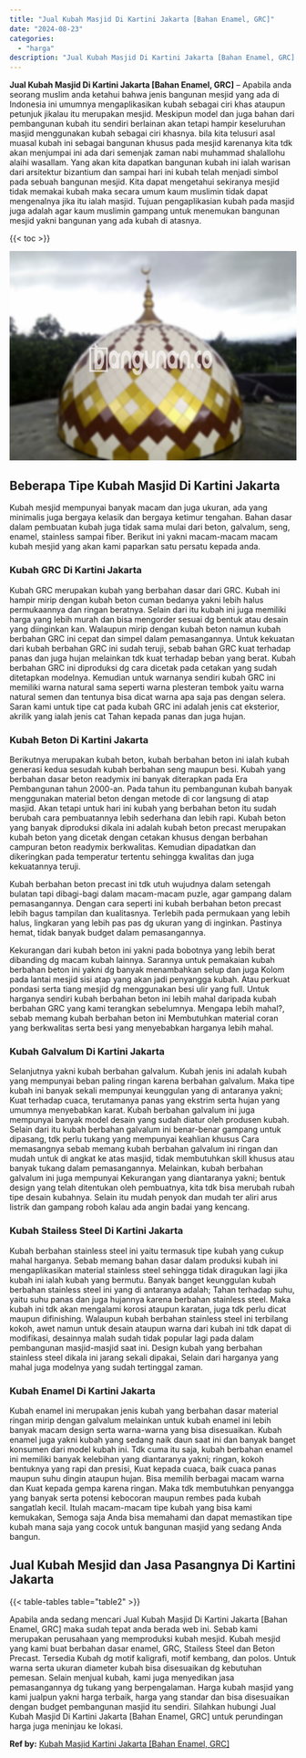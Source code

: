 ```yaml
---
title: "Jual Kubah Masjid Di Kartini Jakarta [Bahan Enamel, GRC]"
date: "2024-08-23"
categories: 
  - "harga"
description: "Jual Kubah Masjid Di Kartini Jakarta [Bahan Enamel, GRC]. Apabila anda sedang mencari Jual Kubah Masjid Di Kartini Jakarta [Bahan Enamel, GRC] maka sudah t..."
---
```


**Jual Kubah Masjid Di Kartini Jakarta \[Bahan Enamel, GRC\]** – Apabila anda seorang muslim anda ketahui bahwa jenis bangunan mesjid yang ada di Indonesia ini umumnya mengaplikasikan kubah sebagai ciri khas ataupun petunjuk jikalau itu merupakan mesjid. Meskipun model dan juga bahan dari pembangunan kubah itu sendiri berlainan akan tetapi hampir keseluruhan masjid menggunakan kubah sebagai ciri khasnya. bila kita telusuri asal muasal kubah ini sebagai bangunan khusus pada mesjid karenanya kita tdk akan menjumpai ini ada dari semenjak zaman nabi muhammad shalallohu alaihi wasallam. Yang akan kita dapatkan bangunan kubah ini ialah warisan dari arsitektur bizantium dan sampai hari ini kubah telah menjadi simbol pada sebuah bangunan mesjid. Kita dapat mengetahui sekiranya mesjid tidak memakai kubah maka secara umum kaum muslimin tidak dapat mengenalnya jika itu ialah masjid. Tujuan pengaplikasian kubah pada masjid juga adalah agar kaum muslimin gampang untuk menemukan bangunan mesjid yakni bangunan yang ada kubah di atasnya.

{{< toc >}}

![Jual Kubah Masjid Di Kartini Jakarta [Bahan Enamel, GRC]](/images/jual-kubah-masjid-34.png)

## Beberapa Tipe Kubah Masjid Di Kartini Jakarta

Kubah mesjid mempunyai banyak macam dan juga ukuran, ada yang minimalis juga bergaya kelasik dan bergaya ketimur tengahan. Bahan dasar dalam pembuatan kubah juga tidak sama mulai dari beton, galvalum, seng, enamel, stainless sampai fiber. Berikut ini yakni macam-macam macam kubah mesjid yang akan kami paparkan satu persatu kepada anda.

### Kubah GRC Di Kartini Jakarta

Kubah GRC merupakan kubah yang berbahan dasar dari GRC. Kubah ini hampir mirip dengan kubah beton cuman bedanya yakni lebih halus permukaannya dan ringan beratnya. Selain dari itu kubah ini juga memiliki harga yang lebih murah dan bisa mengorder sesuai dg bentuk atau desain yang diinginkan kan. Walaupun mirip dengan kubah beton namun kubah berbahan GRC ini cepat dan simpel dalam pemasangannya. Untuk kekuatan dari kubah berbahan GRC ini sudah teruji, sebab bahan GRC kuat terhadap panas dan juga hujan melainkan tdk kuat terhadap beban yang berat. Kubah berbahan GRC ini diproduksi dg cara dicetak pada cetakan yang sudah ditetapkan modelnya. Kemudian untuk warnanya sendiri kubah GRC ini memiliki warna natural sama seperti warna plesteran tembok yaitu warna natural semen dan tentunya bisa dicat warna apa saja pas dengan selera. Saran kami untuk tipe cat pada kubah GRC ini adalah jenis cat eksterior, akrilik yang ialah jenis cat Tahan kepada panas dan juga hujan.

### Kubah Beton Di Kartini Jakarta

Berikutnya merupakan kubah beton, kubah berbahan beton ini ialah kubah generasi kedua sesudah kubah berbahan seng maupun besi. Kubah yang berbahan dasar beton readymix ini banyak diterapkan pada Era Pembangunan tahun 2000-an. Pada tahun itu pembangunan kubah banyak menggunakan material beton dengan metode di cor langsung di atap masjid. Akan tetapi untuk hari ini kubah yang berbahan beton itu sudah berubah cara pembuatannya lebih sederhana dan lebih rapi. Kubah beton yang banyak diproduksi dikala ini adalah kubah beton precast merupakan kubah beton yang dicetak dengan cetakan khusus dengan berbahan campuran beton readymix berkwalitas. Kemudian dipadatkan dan dikeringkan pada temperatur tertentu sehingga kwalitas dan juga kekuatannya teruji.

Kubah berbahan beton precast ini tdk utuh wujudnya dalam setengah bulatan tapi dibagi-bagi dalam macam-macam puzle, agar gampang dalam pemasangannya. Dengan cara seperti ini kubah berbahan beton precast lebih bagus tampilan dan kualitasnya. Terlebih pada permukaan yang lebih halus, lingkaran yang lebih pas pas dg ukuran yang di inginkan. Pastinya hemat, tidak banyak budget dalam pemasangannya.

Kekurangan dari kubah beton ini yakni pada bobotnya yang lebih berat dibanding dg macam kubah lainnya. Sarannya untuk pemakaian kubah berbahan beton ini yakni dg banyak menambahkan selup dan juga Kolom pada lantai mesjid sisi atap yang akan jadi penyangga kubah. Atau perkuat pondasi serta tiang mesjid dg menggunakan besi ulir yang full. Untuk harganya sendiri kubah berbahan beton ini lebih mahal daripada kubah berbahan GRC yang kami terangkan sebelumnya. Mengapa lebih mahal?, sebab memang kubah berbahan beton ini Membutuhkan material coran yang berkwalitas serta besi yang menyebabkan harganya lebih mahal.

### Kubah Galvalum Di Kartini Jakarta

Selanjutnya yakni kubah berbahan galvalum. Kubah jenis ini adalah kubah yang mempunyai beban paling ringan karena berbahan galvalum. Maka tipe kubah ini banyak sekali mempunyai keunggulan yang di antaranya yakni; Kuat terhadap cuaca, terutamanya panas yang ekstrim serta hujan yang umumnya menyebabkan karat. Kubah berbahan galvalum ini juga mempunyai banyak model desain yang sudah diatur oleh produsen kubah. Selain dari itu kubah berbahan galvalum ini benar-benar gampang untuk dipasang, tdk perlu tukang yang mempunyai keahlian khusus Cara memasangnya sebab memang kubah berbahan galvalum ini ringan dan mudah untuk di angkat ke atas masjid, tidak membutuhkan skill khusus atau banyak tukang dalam pemasangannya. Melainkan, kubah berbahan galvalum ini juga mempunyai Kekurangan yang diantaranya yakni; bentuk design yang telah ditentukan oleh pembuatnya, kita tdk bisa merubah rubah tipe desain kubahnya. Selain itu mudah penyok dan mudah ter aliri arus listrik dan gampang roboh kalau ada angin badai yang kencang.

### Kubah Stailess Steel Di Kartini Jakarta

Kubah berbahan stainless steel ini yaitu termasuk tipe kubah yang cukup mahal harganya. Sebab memang bahan dasar dalam produksi kubah ini mengaplikasikan material stainless steel sehingga tidak diragukan lagi jika kubah ini ialah kubah yang bermutu. Banyak banget keunggulan kubah berbahan stainless steel ini yang di antaranya adalah; Tahan terhadap suhu, yaitu suhu panas dan juga hujannya karena berbahan stainless steel. Maka kubah ini tdk akan mengalami korosi ataupun karatan, juga tdk perlu dicat maupun difinishing. Walaupun kubah berbahan stainless steel ini terbilang kokoh, awet namun untuk desain ataupun warna dari kubah ini tdk dapat di modifikasi, desainnya malah sudah tidak popular lagi pada dalam pembangunan masjid-masjid saat ini. Design kubah yang berbahan stainless steel dikala ini jarang sekali dipakai, Selain dari harganya yang mahal juga modelnya yang sudah tertinggal zaman.

### Kubah Enamel Di Kartini Jakarta

Kubah enamel ini merupakan jenis kubah yang berbahan dasar material ringan mirip dengan galvalum melainkan untuk kubah enamel ini lebih banyak macam design serta warna-warna yang bisa disesuaikan. Kubah enamel juga yakni kubah yang sedang naik daun saat ini dan banyak banget konsumen dari model kubah ini. Tdk cuma itu saja, kubah berbahan enamel ini memiliki banyak kelebihan yang diantaranya yakni; ringan, kokoh bentuknya yang rapi dan presisi, Kuat kepada cuaca, baik cuaca panas maupun suhu dingin ataupun hujan. Bisa memilih berbagai macam warna dan Kuat kepada gempa karena ringan. Maka tdk membutuhkan penyangga yang banyak serta potensi kebocoran maupun rembes pada kubah sangatlah kecil. Itulah macam-macam tipe kubah yang bisa kami kemukakan, Semoga saja Anda bisa memahami dan dapat memastikan tipe kubah mana saja yang cocok untuk bangunan masjid yang sedang Anda bangun.

## Jual Kubah Mesjid dan Jasa Pasangnya Di Kartini Jakarta

{{< table-tables table="table2" >}}

Apabila anda sedang mencari Jual Kubah Masjid Di Kartini Jakarta \[Bahan Enamel, GRC\] maka sudah tepat anda berada web ini. Sebab kami merupakan perusahaan yang memproduksi kubah mesjid. Kubah mesjid yang kami buat berbahan dasar enamel, GRC, Stailess Steel dan Beton Precast. Tersedia Kubah dg motif kaligrafi, motif kembang, dan polos. Untuk warna serta ukuran diameter kubah bisa disesuaikan dg kebutuhan pemesan. Selain menjual kubah, kami juga menyedikan jasa pemasangannya dg tukang yang berpengalaman. Harga kubah masjid yang kami jualpun yakni harga terbaik, harga yang standar dan bisa disesuaikan dengan budget pembangunan masjid itu sendiri. Silahkan hubungi Jual Kubah Masjid Di Kartini Jakarta \[Bahan Enamel, GRC\] untuk perundingan harga juga meninjau ke lokasi.

**Ref by:** [Kubah Masjid Kartini Jakarta [Bahan Enamel, GRC]](https://id.wikipedia.org/wiki/Kubah)
